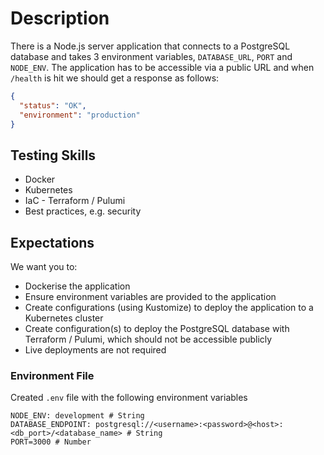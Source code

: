 # Description

There is a Node.js server application that connects to a PostgreSQL database and takes 3 environment variables, `DATABASE_URL`, `PORT` and `NODE_ENV`.
The application has to be accessible via a public URL and when `/health` is hit we should get a response as follows:

```json
{
  "status": "OK",
  "environment": "production"
}
```

## Testing Skills

- Docker
- Kubernetes
- IaC - Terraform / Pulumi
- Best practices, e.g. security

## Expectations

We want you to:

- Dockerise the application
- Ensure environment variables are provided to the application
- Create configurations (using Kustomize) to deploy the application to a Kubernetes cluster
- Create configuration(s) to deploy the PostgreSQL database with Terraform / Pulumi, which should not be accessible publicly
- Live deployments are not required

### Environment File

Created `.env` file with the following environment variables

```env
NODE_ENV: development # String
DATABASE_ENDPOINT: postgresql://<username>:<password>@<host>:<db_port>/<database_name> # String
PORT=3000 # Number
```
